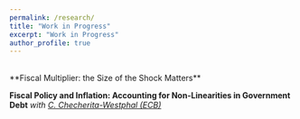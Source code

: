 ```yaml
---
permalink: /research/
title: "Work in Progress"
excerpt: "Work in Progress"
author_profile: true
---
```

<br/>
**Fiscal Multiplier: the Size of the Shock Matters** <br/>
<!-- &emsp; This paper presents a novel exploration into the impact of fiscal shock magnitude on the fiscal multiplier, challenging traditional views on non-linearity in fiscal policy analysis. It introduces a new empirical methodology, integrating local linear regression, to detect complex non-linear patterns in government spending multipliers. Through theoretical examination and simulation studies, the study demonstrates the significance of the shock's size in determining the multiplier's magnitude. Investigations into empirical outcomes using data from the United States are currently ongoing.
{: style="text-align: justify;"} -->

**Fiscal Policy and Inflation: Accounting for Non-Linearities in Government Debt** _with [C. Checherita-Westphal (ECB)](https://www.ecb.europa.eu/pub/research/authors/profiles/cristina-checherita-westphal.en.html)_
